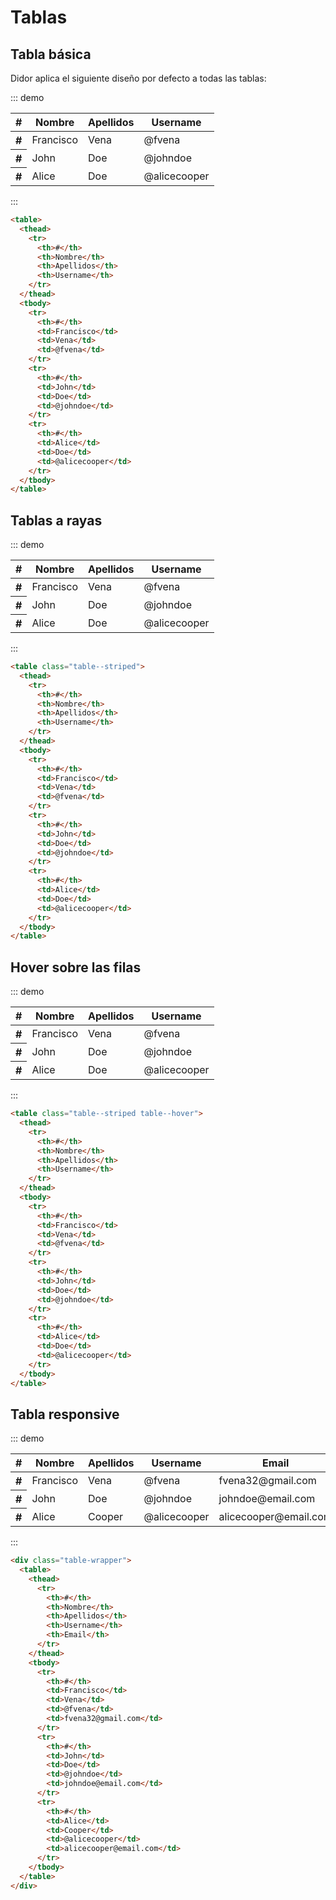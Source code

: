 # Tablas

## Tabla básica

Didor aplica el siguiente diseño por defecto a todas las tablas:

::: demo
<table class=" no-margin">
  <thead>
    <tr>
      <th>#</th>
      <th>Nombre</th>
      <th>Apellidos</th>
      <th>Username</th>
    </tr>
  </thead>
  <tbody>
    <tr>
      <th>#</th>
      <td>Francisco</td>
      <td>Vena</td>
      <td>@fvena</td>
    </tr>
    <tr>
      <th>#</th>
      <td>John</td>
      <td>Doe</td>
      <td>@johndoe</td>
    </tr>
    <tr>
      <th>#</th>
      <td>Alice</td>
      <td>Doe</td>
      <td>@alicecooper</td>
    </tr>
  </tbody>
</table>
:::

``` html
<table>
  <thead>
    <tr>
      <th>#</th>
      <th>Nombre</th>
      <th>Apellidos</th>
      <th>Username</th>
    </tr>
  </thead>
  <tbody>
    <tr>
      <th>#</th>
      <td>Francisco</td>
      <td>Vena</td>
      <td>@fvena</td>
    </tr>
    <tr>
      <th>#</th>
      <td>John</td>
      <td>Doe</td>
      <td>@johndoe</td>
    </tr>
    <tr>
      <th>#</th>
      <td>Alice</td>
      <td>Doe</td>
      <td>@alicecooper</td>
    </tr>
  </tbody>
</table>
```

## Tablas a rayas

::: demo
<table class="table--striped no-margin">
  <thead>
    <tr>
      <th>#</th>
      <th>Nombre</th>
      <th>Apellidos</th>
      <th>Username</th>
    </tr>
  </thead>
  <tbody>
    <tr>
      <th>#</th>
      <td>Francisco</td>
      <td>Vena</td>
      <td>@fvena</td>
    </tr>
    <tr>
      <th>#</th>
      <td>John</td>
      <td>Doe</td>
      <td>@johndoe</td>
    </tr>
    <tr>
      <th>#</th>
      <td>Alice</td>
      <td>Doe</td>
      <td>@alicecooper</td>
    </tr>
  </tbody>
</table>
:::

``` html
<table class="table--striped">
  <thead>
    <tr>
      <th>#</th>
      <th>Nombre</th>
      <th>Apellidos</th>
      <th>Username</th>
    </tr>
  </thead>
  <tbody>
    <tr>
      <th>#</th>
      <td>Francisco</td>
      <td>Vena</td>
      <td>@fvena</td>
    </tr>
    <tr>
      <th>#</th>
      <td>John</td>
      <td>Doe</td>
      <td>@johndoe</td>
    </tr>
    <tr>
      <th>#</th>
      <td>Alice</td>
      <td>Doe</td>
      <td>@alicecooper</td>
    </tr>
  </tbody>
</table>
```

## Hover sobre las filas

::: demo
<table class="table--striped table--hover no-margin">
  <thead>
    <tr>
      <th>#</th>
      <th>Nombre</th>
      <th>Apellidos</th>
      <th>Username</th>
    </tr>
  </thead>
  <tbody>
    <tr>
      <th>#</th>
      <td>Francisco</td>
      <td>Vena</td>
      <td>@fvena</td>
    </tr>
    <tr>
      <th>#</th>
      <td>John</td>
      <td>Doe</td>
      <td>@johndoe</td>
    </tr>
    <tr>
      <th>#</th>
      <td>Alice</td>
      <td>Doe</td>
      <td>@alicecooper</td>
    </tr>
  </tbody>
</table>
:::

``` html
<table class="table--striped table--hover">
  <thead>
    <tr>
      <th>#</th>
      <th>Nombre</th>
      <th>Apellidos</th>
      <th>Username</th>
    </tr>
  </thead>
  <tbody>
    <tr>
      <th>#</th>
      <td>Francisco</td>
      <td>Vena</td>
      <td>@fvena</td>
    </tr>
    <tr>
      <th>#</th>
      <td>John</td>
      <td>Doe</td>
      <td>@johndoe</td>
    </tr>
    <tr>
      <th>#</th>
      <td>Alice</td>
      <td>Doe</td>
      <td>@alicecooper</td>
    </tr>
  </tbody>
</table>
```

## Tabla responsive

::: demo
<div class="table-wrapper width-50 width-palm-100">
  <table class="no-margin">
    <thead>
      <tr>
        <th>#</th>
        <th>Nombre</th>
        <th>Apellidos</th>
        <th>Username</th>
        <th>Email</th>
      </tr>
    </thead>
    <tbody>
      <tr>
        <th>#</th>
        <td>Francisco</td>
        <td>Vena</td>
        <td>@fvena</td>
        <td>fvena32@gmail.com</td>
      </tr>
      <tr>
        <th>#</th>
        <td>John</td>
        <td>Doe</td>
        <td>@johndoe</td>
        <td>johndoe@email.com</td>
      </tr>
      <tr>
        <th>#</th>
        <td>Alice</td>
        <td>Cooper</td>
        <td>@alicecooper</td>
        <td>alicecooper@email.com</td>
      </tr>
    </tbody>
  </table>
</div>
:::

``` html
<div class="table-wrapper">
  <table>
    <thead>
      <tr>
        <th>#</th>
        <th>Nombre</th>
        <th>Apellidos</th>
        <th>Username</th>
        <th>Email</th>
      </tr>
    </thead>
    <tbody>
      <tr>
        <th>#</th>
        <td>Francisco</td>
        <td>Vena</td>
        <td>@fvena</td>
        <td>fvena32@gmail.com</td>
      </tr>
      <tr>
        <th>#</th>
        <td>John</td>
        <td>Doe</td>
        <td>@johndoe</td>
        <td>johndoe@email.com</td>
      </tr>
      <tr>
        <th>#</th>
        <td>Alice</td>
        <td>Cooper</td>
        <td>@alicecooper</td>
        <td>alicecooper@email.com</td>
      </tr>
    </tbody>
  </table>
</div>
```
